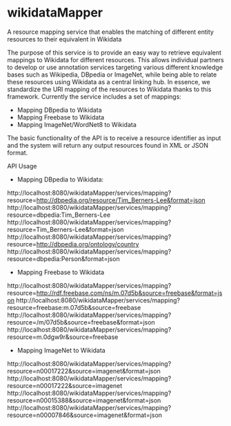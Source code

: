 # wikidataMapper
A resource mapping service that enables the matching of different entity resources to their equivalent in Wikidata

The purpose of this service is to provide an easy way to retrieve equivalent mappings to Wikidata for different resources. This allows individual partners to develop or use  annotation  services  targeting  various  different  knowledge  bases  such  as Wikipedia,  DBpedia  or ImageNet, while being able to relate these resources using Wikidata as a central linking hub. In essence, we standardize  the  URI  mapping  of  the  resources to  Wikidata  thanks  to  this  framework. Currently the service includes a set of mappings:

 - Mapping DBpedia to Wikidata
 - Mapping Freebase to Wikidata
 - Mapping ImageNet/WordNet8 to Wikidata
 
The basic functionality of the API is to receive a resource identifier as input and the system will return any output resources found in XML or JSON format.

API Usage

- Mapping DBpedia to Wikidata:

http://localhost:8080/wikidataMapper/services/mapping?resource=http://dbpedia.org/resource/Tim_Berners-Lee&format=json
http://localhost:8080/wikidataMapper/services/mapping?resource=dbpedia:Tim_Berners-Lee
http://localhost:8080/wikidataMapper/services/mapping?resource=Tim_Berners-Lee&format=json
http://localhost:8080/wikidataMapper/services/mapping?resource=http://dbpedia.org/ontology/country
http://localhost:8080/wikidataMapper/services/mapping?resource=dbpedia:Person&format=json

 - Mapping Freebase to Wikidata
 
http://localhost:8080/wikidataMapper/services/mapping?resource=http://rdf.freebase.com/ns/m.07d5b&source=freebase&format=json
http://localhost:8080/wikidataMapper/services/mapping?resource=freebase:m.07d5b&source=freebase
http://localhost:8080/wikidataMapper/services/mapping?resource=/m/07d5b&source=freebase&format=json
http://localhost:8080/wikidataMapper/services/mapping?resource=m.0dgw9r&source=freebase

- Mapping ImageNet to Wikidata

http://localhost:8080/wikidataMapper/services/mapping?resource=n00017222&source=imagenet&format=json
http://localhost:8080/wikidataMapper/services/mapping?resource=n00017222&source=imagenet
http://localhost:8080/wikidataMapper/services/mapping?resource=n00015388&source=imagenet&format=json
http://localhost:8080/wikidataMapper/services/mapping?resource=n00007846&source=imagenet&format=json
